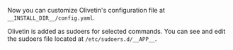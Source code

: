 Now you can customize Olivetin's configuration file at `__INSTALL_DIR__/config.yaml`.

Olivetin is added as sudoers for selected commands. You can see and edit the
sudoers file located at `/etc/sudoers.d/__APP__`.
